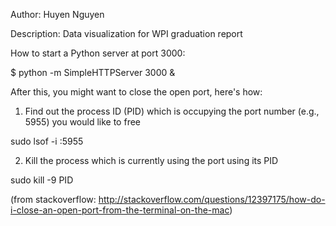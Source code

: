 Author: Huyen Nguyen

Description: Data visualization for WPI graduation report

How to start a Python server at port 3000:

$ python -m SimpleHTTPServer 3000 &

After this, you might want to close the open port, here's how: 

1. Find out the process ID (PID) which is occupying the port number (e.g., 5955) you would like to free

sudo lsof -i :5955

2. Kill the process which is currently using the port using its PID

sudo kill -9 PID

(from stackoverflow: http://stackoverflow.com/questions/12397175/how-do-i-close-an-open-port-from-the-terminal-on-the-mac)

